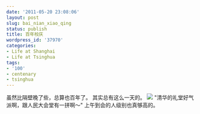 ```yaml
---
date: '2011-05-20 23:08:06'
layout: post
slug: bai_nian_xiao_qing
status: publish
title: 百年校庆
wordpress_id: '37970'
categories:
- Life at Shanghai
- Life at Tsinghua
tags:
- '100'
- centenary
- tsinghua
---
```


虽然比隔壁晚了些，总算也百年了。  其实总有这么一天的。  [![](http://qingpei.me/wordpress/wp-content/uploads/2011/04/Tsinghua100_Logo.jpg)](http://qingpei.me/wordpress/archives/38016/tsinghua100_logo) "清华的礼堂好气派啊，跟人民大会堂有一拼啊～"  上午到会的人级别也真够高的。
